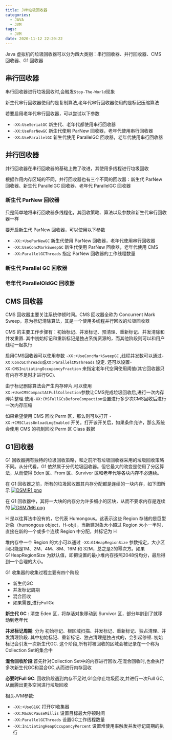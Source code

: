 ```yaml
---
title: JVM垃圾回收器
categories:
  - JAVA
  - JVM
tags:
  - JVM
date: 2020-11-12 22:20:22
---
```

Java 虚拟机的垃圾回收器可以分为四大类别：串行回收器、并行回收器、CMS 回收器、G1 回收器

## 串行回收器

串行回收器进行垃圾回收时,会触发`Stop-The-World`现象

新生代串行回收器使用的是复制算法,老年代串行回收器使用的是标记压缩算法

若要启用老年代串行回收器，可以尝试以下参数

- `-XX:UseSerialGC`  新生代、老年代都使用串行回收器
- `-XX:UseParNewGC` 新生代使用 ParNew 回收器，老年代使用串行回收器
- `-XX:UseParallelGC` 新生代使用 ParallelGC 回收器，老年代使用串行回收器
<!--more-->

## 并行回收器

并行回收器在串行回收器的基础上做了改进，其使用多线程进行垃圾回收

根据作用内存区域的不同，并行回收器也有三个不同的回收器：新生代 ParNew 回收器、新生代 ParallelGC 回收器、老年代 ParallelGC 回收器

### 新生代 ParNew 回收器

只是简单地将串行回收器多线程化，其回收策略、算法以及参数和新生代串行回收器一样

要开启新生代 ParNew 回收器，可以使用以下参数

- `-XX:+UseParNewGC` 新生代使用 ParNew 回收器，老年代使用串行回收器
- `-XX:UseConcMarkSweepGC` 新生代使用 ParNew 回收器，老年代使用 CMS
- `-XX:ParallelGCThreads` 指定 ParNew 回收器的工作线程数量

### 新生代 Parallel GC 回收器

### 老年代 ParallelOldGC 回收器

## CMS 回收器

CMS 回收器主要关注系统停顿时间。CMS 回收器全称为 Concurrent Mark Sweep，意为标记清除算法，其是一个使用多线程并行回收的垃圾回收器

CMS 的主要工作步骤有：初始标记、并发标记、预清理、重新标记、并发清除和并发重置. 其中初始标记和重新标记是独占系统资源的，而其他阶段则可以和用户线程一起执行

启用CMS回收器可以使用参数 `-XX:+UseConcMarkSweepGC` ,线程并发数可以通过`-XX:ConcGCThreads`或`XX:ParallelCMSThreads` 设定. 还可以设置`-XX:CMSInitiatingOccupancyFraction` 来指定老年代空间使用阈值(其它回收器只有内存不足时才进行GC).

由于标记删除算法会产生内存碎片.可以使用`XX:+UseCMSCompactAtFullCollection`参数让CMS完成垃圾回收后,进行一次内存碎片整理.使用`-XX:CMSFullGCsBeforeCompaction`设置进行多少次CMS回收后进行一次内存压缩

如果希望使用 CMS 回收 Perm 区，那么则可以打开 `-XX:+CMSClassUnloadingEnabled` 开关。打开该开关后，如果条件允许，那么系统会使用 CMS 的机制回收 Perm 区 Class 数据

## G1回收器

G1 回收器拥有独特的垃圾回收策略，和之前所有垃圾回收器采用的垃圾回收策略不同。从分代看，G1 依然属于分代垃圾回收器。但它最大的改变是使用了分区算法，从而使得 Eden 区、From 区、Survivor 区和老年代等各块内存不必连续。

在 G1 回收器之前，所有的垃圾回收器其内存分配都是连续的一块内存，如下图所示
[![DSMIR1.png](https://s3.ax1x.com/2020/11/13/DSMIR1.png)](https://imgchr.com/i/DSMIR1)

在 G1 回收器中，其将一大块的内存分为许多细小的区块，从而不要求内存是连续的
[![DSM7M6.png](https://s3.ax1x.com/2020/11/13/DSM7M6.png)](https://imgchr.com/i/DSM7M6)

H 是以往算法中没有的，它代表 Humongous。这表示这些 Region 存储的是巨型对象（humongous object，H-obj），当新建对象大小超过 Region 大小一半时，直接在新的一个或多个连续 Region 中分配，并标记为 H

堆内存中一个 Region 的大小可以通过 `-XX:G1HeapRegionSize` 参数指定，大小区间只能是1M、2M、4M、8M、16M 和 32M，总之是2的幂次方。如果G1HeapRegionSize 为默认值，即把设置的最小堆内存按照2048份均分，最后得到一个合理的大小。

G1 收集器的收集过程主要有四个阶段

- 新生代GC
- 并发标记周期
- 混合回收
- 如果需要,进行FullGc

**新生代 GC** : 清空 Eden 区，将存活对象移动到 Survivor 区，部分年龄到了就移动到老年代

**并发标记周期**: 分为 初始标记、根区域扫描、并发标记、重新标记、独占清理、并发清理阶段. 其中初始标记、重新标记、独占清理是独占式的，会引起停顿. 初始标记会引发一次新生代GC. 这个阶段,所有将被回收的区域会被记录在一个称为Collection Set的集合中

**混合回收阶段**:首先针对Collection Set中的内存进行回收.在混合回收时,也会执行多次新生代GC和混合GC,从而进行内存回收

**必要时Full GC**: 回收阶段遇到内存不足时,G1会停止垃圾回收,并进行一次Full GC,从而腾出更多空间进行垃圾回收

相关JVM参数:

- `-XX:+UseG1GC` 打开G1收集器
- `-XX:MaxGCPauseMillis` 设置目标最大停顿时间
- `-XX:ParallelGCThreads` 设置GC工作线程数量
- `-XX:InitiatingHeapOccupancyPercent` 设置堆使用率触发并发标记周期的执行





